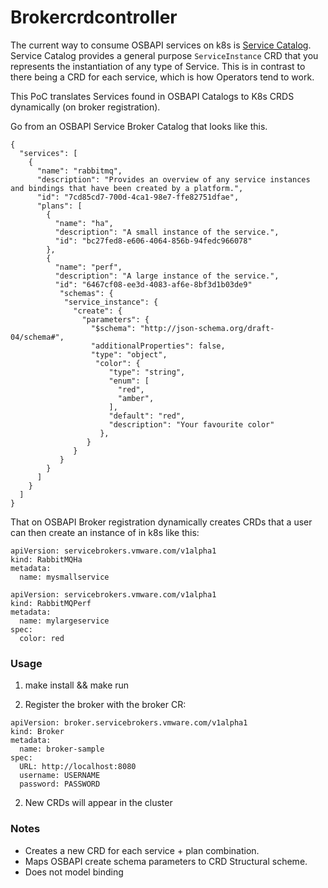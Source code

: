# Brokercrdcontroller

The current way to consume OSBAPI services on k8s is [Service Catalog](https://github.com/kubernetes-sigs/service-catalog). Service Catalog provides a general purpose `ServiceInstance` CRD that you represents the instantiation of any type of Service. This is in contrast to there being a CRD for each service, which is how Operators tend to work.

This PoC translates Services found in OSBAPI Catalogs to K8s CRDS dynamically (on broker registration).

Go from an OSBAPI Service Broker Catalog that looks like this.
```
{
  "services": [
    {
      "name": "rabbitmq",
      "description": "Provides an overview of any service instances and bindings that have been created by a platform.",
      "id": "7cd85cd7-700d-4ca1-98e7-ffe82751dfae",
      "plans": [
        {
          "name": "ha",
          "description": "A small instance of the service.",
          "id": "bc27fed8-e606-4064-856b-94fedc966078"
        },
        {
          "name": "perf",
          "description": "A large instance of the service.",
          "id": "6467cf08-ee3d-4083-af6e-8bf3d1b03de9"
           "schemas": {
            "service_instance": {
              "create": {
                "parameters": {
                  "$schema": "http://json-schema.org/draft-04/schema#",
                  "additionalProperties": false,
                  "type": "object",
                   "color": {
                      "type": "string",
                      "enum": [
                        "red",
                        "amber",
                      ],
                      "default": "red",
                      "description": "Your favourite color"
                    },
                 }
              }
           }
        }
      ]
    }
  ]
}
```

That on OSBAPI Broker registration dynamically creates CRDs that a user can then create an instance of in k8s like this:

```
apiVersion: servicebrokers.vmware.com/v1alpha1
kind: RabbitMQHa
metadata:
  name: mysmallservice
```

```
apiVersion: servicebrokers.vmware.com/v1alpha1
kind: RabbitMQPerf
metadata:
  name: mylargeservice
spec:
  color: red
```

### Usage

1. make install && make run

1. Register the broker with the broker CR:
```
apiVersion: broker.servicebrokers.vmware.com/v1alpha1
kind: Broker
metadata:
  name: broker-sample
spec:
  URL: http://localhost:8080
  username: USERNAME
  password: PASSWORD
```

2. New CRDs will appear in the cluster

### Notes

* Creates a new CRD for each service + plan combination.
* Maps OSBAPI create schema parameters to CRD Structural scheme.
* Does not model binding
